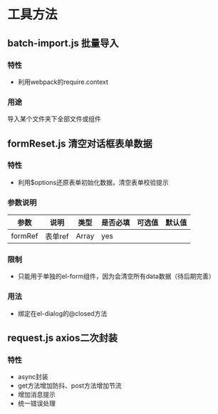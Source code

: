 # 工具方法
## batch-import.js 批量导入
### 特性
- 利用webpack的require.context
### 用途
导入某个文件夹下全部文件或组件

##  formReset.js 清空对话框表单数据
### 特性
- 利用$options还原表单初始化数据，清空表单校验提示
### 参数说明
参数 | 说明 | 类型 | 是否必填 | 可选值 | 默认值
---|---|---|---|---|---
formRef | 表单ref | Array | yes |  | 
### 限制
-  只能用于单独的el-form组件，因为会清空所有data数据（待后期完善）
### 用法
- 绑定在el-dialog的@closed方法

## request.js axios二次封装
### 特性
- async封装
- get方法增加防抖、post方法增加节流
- 增加消息提示
- 统一错误处理 


